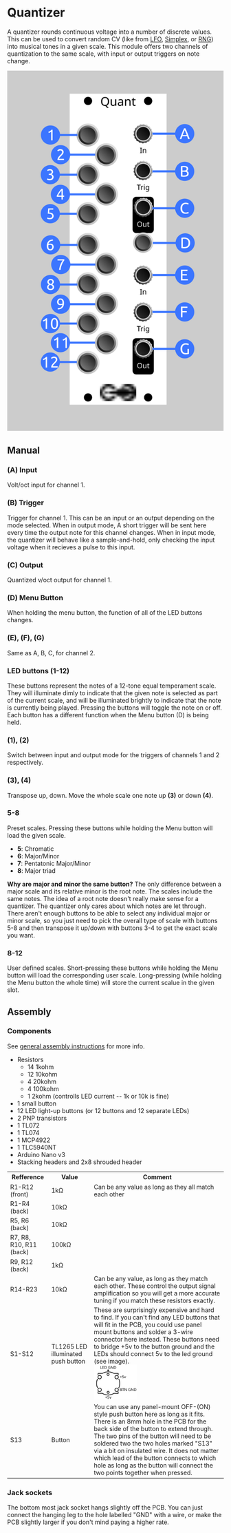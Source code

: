 # Quantizer

A quantizer rounds continuous voltage into a number of discrete values. This can be used to convert random CV (like from [LFO](https://github.com/QuinnFreedman/modular/tree/master/Simplex#lfo-mode), [Simplex](https://github.com/QuinnFreedman/modular/tree/master/Simplex), or [RNG](https://github.com/QuinnFreedman/modular/tree/master/RNG)) into musical tones in a given scale. This module offers two channels of quantization to the same scale, with input or output triggers on note change.

![](images/quantizer_faceplate.svg)

## Manual

### (A) Input

Volt/oct input for channel 1.

### (B) Trigger

Trigger for channel 1. This can be an input or an output depending on the mode selected. When in output mode, A short trigger will be sent here every time the output note for this channel changes. When in input mode, the quantizer will behave like a sample-and-hold, only checking the input voltage when it recieves a pulse to this input.

### (C) Output

Quantized v/oct output for channel 1.

### (D) Menu Button

When holding the menu button, the function of all of the LED buttons changes.

### (E), (F), (G)

Same as A, B, C, for channel 2.

### LED buttons (1-12)

These buttons represent the notes of a 12-tone equal temperament scale. They will illuminate dimly to indicate that the given note is selected as part of the current scale, and will be illuminated brightly to indicate that the note is currently being played. Pressing the buttons will toggle the note on or off. Each button has a different function when the Menu button (D) is being held.

### (1), (2)

Switch between input and output mode for the triggers of channels 1 and 2 respectively.

### (3), (4)

Transpose up, down. Move the whole scale one note up **(3)** or down **(4)**.

### 5-8

Preset scales. Pressing these buttons while holding the Menu button will load the given scale.

* **5**: Chromatic
* **6**: Major/Minor
* **7**: Pentatonic Major/Minor
* **8**: Major triad

**Why are major and minor the same button?** The only difference between a major scale and its relative minor is the root note. The scales include the same notes. The idea of a root note doesn't really make sense for a quantizer. The quantizer only cares about which notes are let through. There aren't enough buttons to be able to select any individual major or minor scale, so you just need to pick the overall type of scale with buttons 5-8 and then transpose it up/down with buttons 3-4 to get the exact scale you want.
 
### 8-12

User defined scales. Short-pressing these buttons while holding the Menu button will load the corresponding user scale. Long-pressing (while holding the Menu button the whole time) will store the current scalue in the given slot.

## Assembly

### Components

See [general assembly instructions](https://github.com/QuinnFreedman/modular/wiki/Components) for more info.

* Resistors
    * 14 1kohm
    * 12 10kohm
    * 4 20kohm
    * 4 100kohm
    * 1 2kohm (controlls LED current -- 1k or 10k is fine)
* 1 small button
* 12 LED light-up buttons (or 12 buttons and 12 separate LEDs)
* 2 PNP transistors
* 1 TL072
* 1 TL074
* 1 MCP4922
* 1 TLC5940NT
* Arduino Nano v3
* Stacking headers and 2x8 shrouded header

<table>
 <tr>
  <th>Refference</th>
  <th>Value</th>
  <th>Comment</th>
 </tr>
 <tr>
  <td>R1-R12 (front)</td>
  <td>1kΩ</td>
  <td>Can be any value as long as they all match each other</td>
 </tr>
 <tr>
  <td>R1-R4 (back)</td>
  <td>10kΩ</td>
  <td></td>
 </tr>
 <tr>
  <td>R5, R6 (back)</td>
  <td>10kΩ</td>
  <td></td>
 </tr>
 <tr>
  <td>R7, R8, R10, R11 (back)</td>
  <td>100kΩ</td>
  <td></td>
 </tr>
 <tr>
  <td>R9, R12 (back)</td>
  <td>1kΩ</td>
  <td></td>
 </tr>
 <tr>
  <td>R14-R23</td>
  <td>10kΩ</td>
  <td>Can be any value, as long as they match each other. These control the output signal amplification so you will get a more accurate tuning if you match these resistors exactly.</td>
 </tr>
 <tr>
  <td>S1-S12</td>
  <td>TL1265 LED illuminated push button</td>
  <td>These are surprisingly expensive and hard to find. If you can't find any LED buttons that will fit in the PCB, you could use panel mount buttons and solder a 3-wire connector here instead. These buttons need to bridge +5v to the button ground and the LEDs should connect 5v to the led ground (see image). <br /><img src="../../images/TL1265_pinout.svg" width=100px /></td>
 </tr>
 <tr>
  <td>S13</td>
  <td>Button</td>
  <td>You can use any panel-mount OFF-(ON) style push button here as long as it fits. There is an 8mm hole in the PCB for the back side of the button to extend through. The two pins of the button will need to be soldered two the two holes marked "S13" via a bit on insulated wire. It does not matter which lead of the button connects to which hole as long as the button will connect the two points together when pressed.</td>
 </tr>
</table>

### Jack sockets

The bottom most jack socket hangs slightly off the PCB. You can just connect the hanging leg to the hole labelled "GND" with a wire, or make the PCB slightly larger if you don't mind paying a higher rate.
